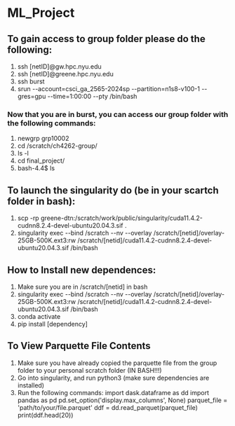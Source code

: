# ML_Project
## To gain access to group folder please do the following:
1. ssh [netID]@gw.hpc.nyu.edu
2. ssh [netID]@greene.hpc.nyu.edu
3. ssh burst
4. srun --account=csci_ga_2565-2024sp --partition=n1s8-v100-1 --gres=gpu --time=1:00:00 --pty /bin/bash

### Now that you are in burst, you can access our group folder with the following commands:
1. newgrp grp10002
2. cd /scratch/ch4262-group/
3. ls -l
4. cd final_project/
5. bash-4.4$ ls

## To launch the singularity do (be in your scartch folder in bash):
1. scp -rp greene-dtn:/scratch/work/public/singularity/cuda11.4.2-cudnn8.2.4-devel-ubuntu20.04.3.sif . 
2. singularity exec --bind /scratch --nv --overlay /scratch/[netid]/overlay-25GB-500K.ext3:rw /scratch/[netid]/cuda11.4.2-cudnn8.2.4-devel-ubuntu20.04.3.sif /bin/bash

## How to Install new dependences:
1. Make sure you are in /scratch/[netid] in bash
2. singularity exec --bind /scratch --nv --overlay /scratch/[netid]/overlay-25GB-500K.ext3:rw /scratch/[netid]/cuda11.4.2-cudnn8.2.4-devel-ubuntu20.04.3.sif /bin/bash
3. conda activate
4. pip install [dependency]

## To View Parquette File Contents
1. Make sure you have already copied the parquette file from the group folder to your personal scratch folder (IN BASH!!!)
2. Go into singularity, and run python3 (make sure dependencies are installed)
3. Run the following commands:
import dask.dataframe as dd
import pandas as pd
pd.set_option('display.max_columns', None)
parquet_file = 'path/to/your/file.parquet'
ddf = dd.read_parquet(parquet_file)
print(ddf.head(20))